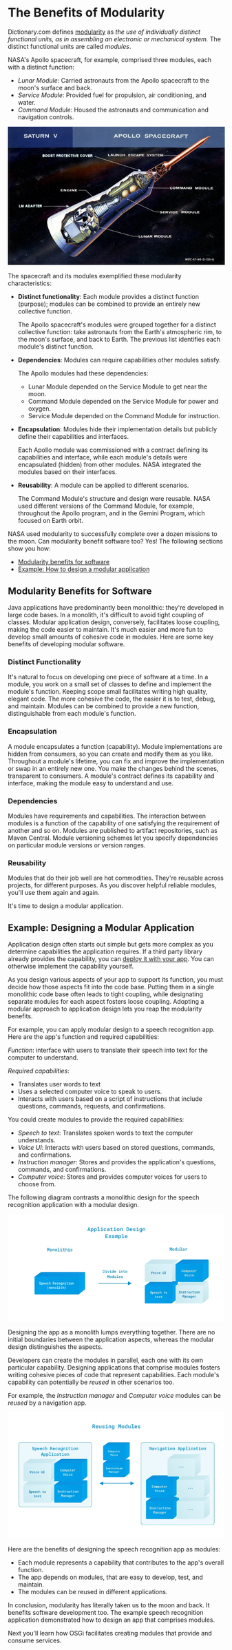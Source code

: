 # The Benefits of Modularity [](id=the-benefits-of-modularity)

Dictionary.com defines 
[modularity](http://www.dictionary.com/browse/modularity)
as *the use of individually distinct functional units, as in assembling an
electronic or mechanical system.* The distinct functional units are called
*modules*.

NASA's Apollo spacecraft, for example, comprised three modules, each with a
distinct function: 

- *Lunar Module*: Carried astronauts from the Apollo spacecraft to the
    moon's surface and back.
- *Service Module*: Provided fuel for propulsion, air conditioning, and
    water. 
- *Command Module*: Housed the astronauts and communication and navigation
    controls. 

![Figure 1: The Apollo spacecraft's modules collectively took astronauts to the moon's surface and back to Earth.](../../images/modularity_apollo_spacecraft_diagram.png)

The spacecraft and its modules exemplified these modularity characteristics: 

-   **Distinct functionality**: Each module provides a distinct function
    (purpose); modules can be combined to provide an entirely new collective function. 

    The Apollo spacecraft's modules were grouped together for a distinct
    collective function: take astronauts from the Earth's atmospheric rim, to
    the moon's surface, and back to Earth. The previous list identifies each
    module's distinct function.

-   **Dependencies**: Modules can require capabilities other modules satisfy. 

    The Apollo modules had these dependencies:
    - Lunar Module depended on the Service Module to get near the moon.
    - Command Module depended on the Service Module for power and oxygen.
    - Service Module depended on the Command Module for instruction.

-   **Encapsulation**: Modules hide their implementation details but publicly
    define their capabilities and interfaces. 

    Each Apollo module was commissioned with a contract defining its
    capabilities and interface, while each module's details were encapsulated
    (hidden) from other modules. NASA integrated the modules based on their
    interfaces. 

-   **Reusability**: A module can be applied to different scenarios.

    The Command Module's structure and design were reusable. NASA used different
    versions of the Command Module, for example,  throughout the Apollo program,
    and in the Gemini Program, which focused on Earth orbit. 

NASA used modularity to successfully complete over a dozen missions to the moon.
Can modularity benefit software too? Yes! The following sections show you how:

- [Modularity benefits for software](#modularity-benefits-for-software)
- [Example: How to design a modular application](#example-designing-a-modular-application)

## Modularity Benefits for Software [](id=modularity-benefits-for-software)

Java applications have predominantly been monolithic: they're developed in large
code bases. In a monolith, it's difficult to avoid tight coupling of classes.
Modular application design, conversely, facilitates loose coupling, making the
code easier to maintain. It's much easier and more fun to develop small amounts
of cohesive code in modules. Here are some key benefits of developing modular
software. 

### Distinct Functionality [](id=distinct-functionality)

It's natural to focus on developing one piece of software at a time. In a
module, you work on a small set of classes to define and implement the module's
function. Keeping scope small facilitates writing high quality, elegant code.
The more cohesive the code, the easier it is to test, debug, and maintain.
Modules can be combined to provide a new function, distinguishable from each
module's function. 

### Encapsulation [](id=encapsulation)

A module encapsulates a function (capability). Module implementations are hidden
from consumers, so you can create and modify them as you like. Throughout a
module's lifetime, you can fix and improve the implementation or swap in an
entirely new one. You make the changes behind the scenes, transparent to
consumers. A module's contract defines its capability and interface, making the
module easy to understand and use.

### Dependencies [](id=dependencies)

Modules have requirements and capabilities. The interaction between modules is a
function of the capability of one satisfying the requirement of another and so
on. Modules are published to artifact repositories, such as Maven Central.
Module versioning schemes let you specify dependencies on particular module
versions or version ranges. 

### Reusability [](id=reusability)

Modules that do their job well are hot commodities. They're reusable across
projects, for different purposes. As you discover helpful reliable modules,
you'll use them again and again. 

It's time to design a modular application. 

## Example: Designing a Modular Application [](id=example-designing-a-modular-application)

Application design often starts out simple but gets more complex as you
determine capabilities the application requires. If a third party library
already provides the capability, you can
[deploy it with your app](/develop/tutorials/-/knowledge_base/7-0/adding-third-party-libraries-to-a-module).
You can otherwise implement the capability yourself. 

As you design various aspects of your app to support its function, you must
decide how those aspects fit into the code base. Putting them in a single
monolithic code base often leads to tight coupling, while designating separate
modules for each aspect fosters loose coupling. Adopting a modular approach to
application design lets you reap the modularity benefits. 

For example, you can apply modular design to a speech recognition app. Here are
the app's function and required capabilities:

*Function*: interface with users to translate their speech into text for the computer to understand. 

*Required capabilities*:
- Translates user words to text 
- Uses a selected computer voice to speak to users. 
- Interacts with users based on a script of instructions that include
    questions, commands, requests, and confirmations. 

You could create modules to provide the required capabilities:

- *Speech to text*: Translates spoken words to text the computer understands. 
- *Voice UI*: Interacts with users based on stored questions, commands, and
    confirmations. 
- *Instruction manager*: Stores and provides the application's questions,
    commands, and confirmations. 
- *Computer voice*: Stores and provides computer voices for users to choose
    from. 

The following diagram contrasts a monolithic design for the speech recognition
application with a modular design.

![Figure 2: The speech recognition application can be implemented in a single monolithic code base or in modules, each focused on a particular function.](../../images/modularity-benefits-application-design-example.png)

Designing the app as a monolith lumps everything together. There are no initial
boundaries between the application aspects, whereas the modular design
distinguishes the aspects. 

Developers can create the modules in parallel, each one with its own particular
capability. Designing applications that comprise modules fosters writing
cohesive pieces of code that represent capabilities. Each module's capability
can potentially be *reused* in other scenarios too. 

For example, the *Instruction manager* and *Computer voice* modules can be
*reused* by a navigation app. 

![Figure 3: The *Instruction manager* and *Computer voice* modules designed for the speech recognition app can be used (or *reused*) by a navigation app.](../../images/modularity-benefits-module-reuse.png)

Here are the benefits of designing the speech recognition app as modules:

- Each module represents a capability that contributes to the app's overall
    function. 
- The app depends on modules, that are easy to develop, test, and maintain. 
- The modules can be reused in different applications. 

In conclusion, modularity has literally taken us to the moon and back. It
benefits software development too. The example speech recognition application
demonstrated how to design an app that comprises modules. 

Next you'll learn how OSGi facilitates creating modules that provide and consume
services.
